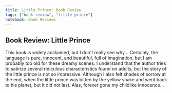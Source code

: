 ```yaml
---
title: Little Prince: Book Review
tags: ["book review", "little prince"]
notebook: Book Reviews
---
```


## Book Review: Little Prince

This book is widely acclaimed, but I don't really see why... Certainly, the language is pure, innocent, and beautiful, full of imagination, but I am probably too old for these dreamy scenes. I understand that the author tries to satirize several ridiculous characteristics found on adults, but the story of the little prince is not so impressive. Although I also felt shades of sorrow at the end, when the little prince was bitten by the yellow snake and went back to his planet, but it did not last. Alas, forever gone my childlike innocence...

